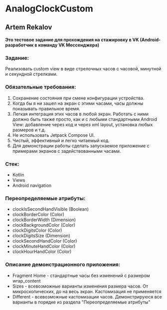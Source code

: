 # AnalogClockCustom
## **Artem Rekalov**
#### Это тестовое задание для прохождения на стажировку в VK (Android-разработчик в команду VK Мессенджера)

### Задание:
Реализовать custom view в виде стрелочных часов с часовой, минутной и секундной стрелками.

### Обязательные требования:
1. Сохранение состояния при смене конфигурации устройства.
2. Когда бы я ни зашел на экран с этими часами, часы должны показывать правильное время.
3. Легкая интеграция этих часов в любой экран. Работать с ними должно быть также просто, как и с любыми стандартными Android View: добавление через код и через xml layout, установка любых размеров и т.д.
4. Не использовать Jetpack Compose UI.
5. Чистый, эффективный и легко читаемый код.
6. Для демонстрации работы сделать запускаемое приложение с примерами экранов с задействованными часами.

### Стек:
- Kotlin
- Views
- Android navigation

### Переопределяемые атрибуты:
- clockIsSecondHandVisible (Boolean)
- clockBorderColor (Color)
- clockBorderWidth (Dimension)
- clockBackgroundColor (Color)
- clockDigitsColor (Color)
- clockDigitsSize (Dimension)
- clockSecondHandColor (Color)
- clockMinuteHandColor (Color)
- clockHourHandColor (Color)

### Описание демонстрационного приложения:
- Fragment Home - стандартные часы без изменений с размером wrap_content
- Sizes - всевозможные варианты изменения размера часов. От микроскопических, до на весь экран. Кастомизация не применяется
- Different - всевозможные кастомизации часов. Демонстрируюся все варианты в порядке из раздела "Переопределяемые атрибуты"
